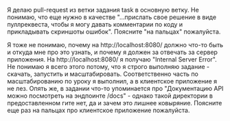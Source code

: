 Я делаю pull-request из ветки задания task в основную ветку. Не понимаю, что еще нужно в качестве "...прислать свое решение в виде пуллреквеста, чтобы я могу давать комментарии по коду и прикладывать скриншоты ошибок". Поясните "на пальцах" пожалуйста.

Я тоже не понимаю, почему на http://localhost:8080/ должно что-то быть и откуда мне про это узнать, и почему я должен за отвечать за сервер приложения. На http://localhost:8080/ я получаю "Internal Server Error". Не понимаю я всего этого потому, что я строго выполняю задание - скачать, запустить и масштабировать. Соответственно часть по масштабированию по уроку я выполнил, а в клиентское приложение я не лез. Опять же, в задании что-то упоминается про "Документацию API можно посмотреть на эндпоинте /docs" - однако такой директории в предоставленном гите нет, да и зачем это лишнее ковыряние. Поясните еще раз на пальцах про клиентское приложение пожалуйста.
